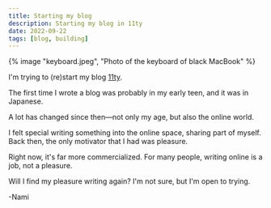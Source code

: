 ```yaml
---
title: Starting my blog
description: Starting my blog in 11ty
date: 2022-09-22
tags: [blog, building]
---
```


{% image "keyboard.jpeg", "Photo of the keyboard of black MacBook" %}

I'm trying to (re)start my blog [11ty](https://www.11ty.dev/).

The first time I wrote a blog was probably in my early teen, and it was in Japanese.

A lot has changed since then—not only my age, but also the online world.

I felt special writing something into the online space, sharing part of myself. Back then, the only motivator that I had was pleasure.

Right now, it's far more commercialized. For many people, writing online is a job, not a pleasure.

Will I find my pleasure writing again? I'm not sure, but I'm open to trying.

-Nami
